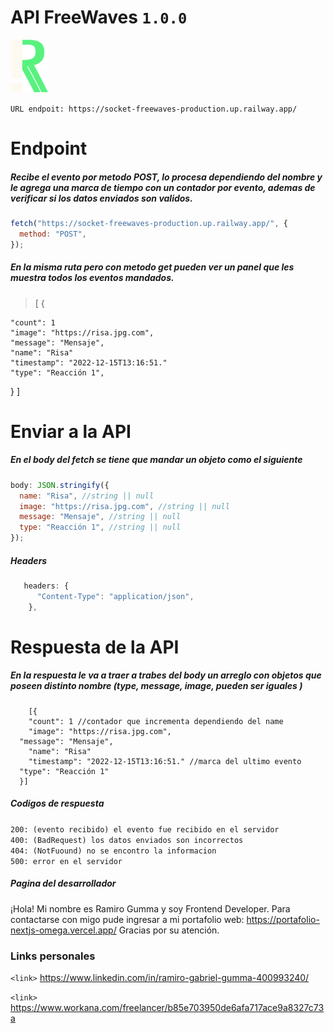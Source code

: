 # API FreeWaves `1.0.0`

![](./src/public/logo.png)

`URL endpoit: https://socket-freewaves-production.up.railway.app/`

# Endpoint

##### Recibe el evento por metodo POST, lo procesa dependiendo del nombre y le agrega una marca de tiempo con un contador por evento, ademas de verificar si los datos enviados son validos.

```javascript
fetch("https://socket-freewaves-production.up.railway.app/", {
  method: "POST",
});
```

##### En la misma ruta pero con metodo get pueden ver un panel que les muestra todos los eventos mandados.

> [
> {

    "count": 1
    "image": "https://risa.jpg.com",
    "message": "Mensaje",
    "name": "Risa"
    "timestamp": "2022-12-15T13:16:51."
    "type": "Reacción 1",

}
]

>

# Enviar a la API

##### En el body del fetch se tiene que mandar un objeto como el siguiente

```javascript
body: JSON.stringify({
  name: "Risa", //string || null
  image: "https://risa.jpg.com", //string || null
  message: "Mensaje", //string || null
  type: "Reacción 1", //string || null
});
```

##### Headers

```javascript
   headers: {
      "Content-Type": "application/json",
    },
```

# Respuesta de la API

##### En la respuesta le va a traer a trabes del body un arreglo con objetos que poseen distinto nombre (type, message, image, pueden ser iguales )

    	[{
        "count": 1 //contador que incrementa dependiendo del name
    	"image": "https://risa.jpg.com",
      "message": "Mensaje",
    	"name": "Risa"
    	"timestamp": "2022-12-15T13:16:51." //marca del ultimo evento
      "type": "Reacción 1"
      }]

##### Codigos de respuesta

`200: (evento recibido) el evento fue recibido en el servidor `<br/>
`400: (BadRequest) los datos enviados son incorrectos`<br/>
`404: (NotFuound) no se encontro la informacion`<br/>
`500: error en el servidor`

##### Pagina del desarrollador

¡Hola! Mi nombre es Ramiro Gumma y soy Frontend Developer. Para contactarse con migo pude ingresar a mi portafolio web:
https://portafolio-nextjs-omega.vercel.app/
Gracias por su atención.

### Links personales

`<link>` <https://www.linkedin.com/in/ramiro-gabriel-gumma-400993240/>

`<link>` <https://www.workana.com/freelancer/b85e703950de6afa717ace9a8327c73a>
